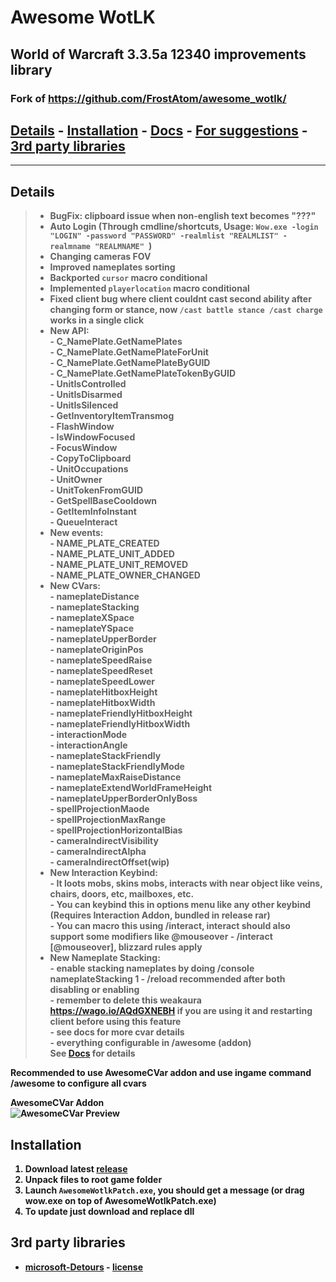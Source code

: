# Awesome WotLK
## World of Warcraft 3.3.5a 12340 improvements library
### Fork of https://github.com/FrostAtom/awesome_wotlk/

## <b> [Details](#details) - [Installation](#installation) - [Docs](https://github.com/someweirdhuman/awesome_wotlk/blob/main/docs/api_reference.md) - [For suggestions](#for-suggestions) - [3rd party libraries](#3rd-party-libraries)

___
## Details
> - BugFix: clipboard issue when non-english text becomes "???"
> - Auto Login (Through cmdline/shortcuts, Usage: `Wow.exe -login "LOGIN" -password "PASSWORD" -realmlist "REALMLIST" -realmname "REALMNAME" `)
> - Changing cameras FOV
> - Improved nameplates sorting
> - Backported `cursor` macro conditional
> - Implemented `playerlocation` macro conditional
> - Fixed client bug where client couldnt cast second ability after changing form or stance, now `/cast battle stance /cast charge` works in a single click
> - New API:<br>
    - C_NamePlate.GetNamePlates<br>
    - C_NamePlate.GetNamePlateForUnit<br>
    - C_NamePlate.GetNamePlateByGUID<br>
    - C_NamePlate.GetNamePlateTokenByGUID<br>
    - UnitIsControlled<br>
    - UnitIsDisarmed<br>
    - UnitIsSilenced<br>
    - GetInventoryItemTransmog<br>
    - FlashWindow<br>
    - IsWindowFocused<br>
    - FocusWindow<br>
    - CopyToClipboard<br>
    - UnitOccupations<br>
    - UnitOwner<br>
    - UnitTokenFromGUID<br>
    - GetSpellBaseCooldown<br>
    - GetItemInfoInstant<br>
    - QueueInteract
> - New events:<br>
    - NAME_PLATE_CREATED<br>
    - NAME_PLATE_UNIT_ADDED<br>
    - NAME_PLATE_UNIT_REMOVED<br>
    - NAME_PLATE_OWNER_CHANGED
> - New CVars:<br>
    - nameplateDistance<br>
    - nameplateStacking<br>
    - nameplateXSpace<br>
    - nameplateYSpace<br>
    - nameplateUpperBorder<br>
    - nameplateOriginPos<br>
    - nameplateSpeedRaise<br>
    - nameplateSpeedReset<br>
    - nameplateSpeedLower<br>
    - nameplateHitboxHeight<br>
    - nameplateHitboxWidth<br>
    - nameplateFriendlyHitboxHeight<br>
    - nameplateFriendlyHitboxWidth<br>
    - interactionMode<br>
    - interactionAngle<br>
    - nameplateStackFriendly<br>
    - nameplateStackFriendlyMode<br>
    - nameplateMaxRaiseDistance<br>
    - nameplateExtendWorldFrameHeight<br>
    - nameplateUpperBorderOnlyBoss<br>
    - spellProjectionMaode<br>
    - spellProjectionMaxRange<br>
    - spellProjectionHorizontalBias<br>
    - cameraIndirectVisibility<br>
    - cameraIndirectAlpha<br>
    - cameraIndirectOffset(wip)<br>
> - New Interaction Keybind:<br>
    - It loots mobs, skins mobs, interacts with near object like veins, chairs, doors, etc, mailboxes, etc.<br>
    - You can keybind this in options menu like any other keybind (Requires Interaction Addon, bundled in release rar)<br>
    - You can macro this using /interact, interact should also support some modifiers like @mouseover - /interact [@mouseover], blizzard rules apply
> - New Nameplate Stacking:<br>
    - enable stacking nameplates by doing /console nameplateStacking 1 - /reload recommended after both disabling or enabling <br>
    - remember to delete this weakaura https://wago.io/AQdGXNEBH if you are using it and restarting client before using this feature <br>
    - see docs for more cvar details <br>
    - everything configurable in /awesome (addon) <br>
See [Docs](https://github.com/someweirdhuman/awesome_wotlk/blob/main/docs/api_reference.md) for details

**Recommended to use AwesomeCVar addon and use ingame command /awesome to configure all cvars**

**AwesomeCVar Addon**<br>
![AwesomeCVar Preview](https://raw.githubusercontent.com/someweirdhuman/awesome_wotlk/refs/heads/main/docs/assets/preview.png)

## Installation
1) Download latest [release](https://github.com/someweirdhuman/awesome_wotlk/releases)
2) Unpack files to root game folder
3) Launch `AwesomeWotlkPatch.exe`, you should get a message (or drag wow.exe on top of AwesomeWotlkPatch.exe)
4) To update just download and replace dll

## 3rd party libraries
- [microsoft-Detours](https://github.com/microsoft/Detours) - [license](https://github.com/microsoft/Detours/blob/6782fe6e6ab11ae34ae66182aa5a73b5fdbcd839/LICENSE.md)
